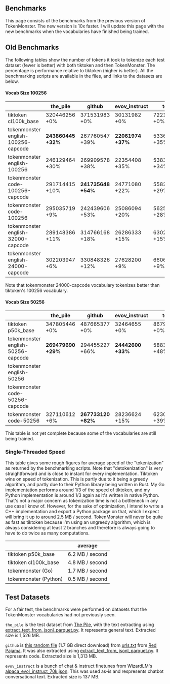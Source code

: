 ## Benchmarks

This page consists of the benchmarks from the previous version of TokenMonster. The new version is 10x faster. I will update this page with the new benchmarks when the vocabularies have finished being trained.

## Old Benchmarks

The following tables show the number of tokens it took to tokenize each test dataset (fewer is better) with both tiktoken and then TokenMonster. The percentage is performance relative to tiktoken (higher is better). All the benchmarking scripts are available in the files, and links to the datasets are below.

#### Vocab Size 100256
|                                     | the_pile       | github         | evov_instruct | total          |
|-------------------------------------|----------------|----------------|---------------|----------------|
| tiktoken cl100k_base                | 320446256 +0%  | 371531983 +0%  | 30131982 +0%  | 722110221 +0%  |
| tokenmonster english-100256-capcode | **243860445 +32%** | 267760547 +39% | **22061974 +37%** | 533682966 +35% |
| tokenmonster english-100256         | 246129464 +30% | 269909578 +38% | 22354408 +35% | 538393450 +34% |
| tokenmonster code-100256-capcode    | 291714415 +10% | **241735648 +54%** | 24771080 +22% | 558221143 +29% |
| tokenmonster code-100256            | 295035719 +9%  | 242439606 +53% | 25086094 +20% | 562561419 +28% |
| tokenmonster english-32000-capcode  | 289148386 +11% | 314766168 +18% | 26286333 +15% | 630200887 +15% |
| tokenmonster english-24000-capcode  | 302203947 +6%  | 330848326 +12% | 27628200 +9%  | 660680473 +9%  |

Note that tokenmonster 24000-capcode vocabulary tokenizes better than tiktoken's 100256 vocabulary.

#### Vocab Size 50256

|                                     | the_pile       | github         | evov_instruct | total          |
|-------------------------------------|----------------|----------------|---------------|----------------|
| tiktoken p50k_base                  | 347805446 +0%  | 487665377 +0%  | 32464655 +0%  | 867935478 +0%  |
| tokenmonster english-50256-capcode  | **269479690 +29%** | 294455227 +66% | **24442600 +33%** | 588377517 +48% |
| tokenmonster english-50256          |                |                |               |                |
| tokenmonster code-50256-capcode     |                |                |               |                |
| tokenmonster code-50256             | 327110612 +6%  | **267733120 +82%** | 28236624 +15% | 623080356 +39% |

This table is not yet complete because some of the vocabularies are still being trained.

### Single-Threaded Speed

This table gives some rough figures for average speed of the "tokenization" as returned by the benchmarking scripts. Note that "detokenization" is very straightforward and is close to instant for every implementation. Tiktoken wins on speed of tokenization. This is partly due to it being a greedy algorithm, and partly due to their Python library being written in Rust. My Go implementation performs around 1/3 of the speed of tiktoken, and my Python implementation is around 1/3 again as it's written in native Python. That's not a major concern as tokenization time is not a bottleneck in any use case I know of. However, for the sake of optimization, I intend to write a C++ implementation and export a Python package on that, which I expect will bring it up to around 2.5 MB / second. TokenMonster will never be quite as fast as tiktoken because I'm using an ungreedy algorithm, which is always considering at least 2 branches and therefore is always going to have to do twice as many computations.

|                                     | average           |
|-------------------------------------|-------------------|
| tiktoken p50k_base                  | 6.2 MB / second   |
| tiktoken cl100k_base                | 4.8 MB / second   |
| tokenmonster (Go)                   | 1.7 MB / second   |
| tokenmonster (Python)               | 0.5 MB / second   |

## Test Datasets

For a fair test, the benchmarks were performed on datasets that the TokenMonster vocabularies had not previously seen.

`the_pile` is the test dataset from [The Pile](https://the-eye.eu/public/AI/pile/), with the text extracting using [extract_text_from_jsonl_parquet.py](/training). It represents general text. Extracted size is 1,526 MB.

`github` is [this random file](https://data.together.xyz/redpajama-data-1T/v1.0.0/github/filtered_a777da5620f1467f8df3616b17d533dc.sampled.jsonl) (1.7 GB direct download) from [urls.txt](https://data.together.xyz/redpajama-data-1T/v1.0.0/urls.txt) from [Red Pajama](https://huggingface.co/datasets/togethercomputer/RedPajama-Data-1T). It was also extracted using [extract_text_from_jsonl_parquet.py](/training). It represents code. Extracted size is 1,313 MB.

`evov_instruct` is a bunch of chat & instruct finetunes from WizardLM's [alpaca_evol_instruct_70k.json](https://huggingface.co/datasets/WizardLM/evol_instruct_70k/tree/main). This was used as-is and respresents chatbot conversational text. Extracted size is 137 MB.
